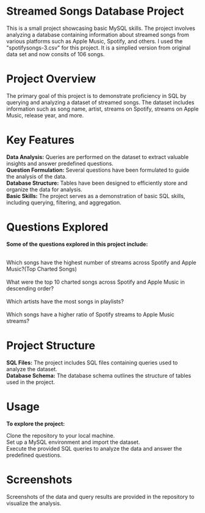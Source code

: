 # Streamed Songs Database Project
This is a small project showcasing basic MySQL skills. The project involves analyzing a database containing information about streamed songs from various platforms such as Apple Music, Spotify, and others. I used the "spotifysongs-3.csv" for this project. It is a simplied version from original data set and now consits of 106 songs.

# Project Overview
The primary goal of this project is to demonstrate proficiency in SQL by querying and analyzing a dataset of streamed songs. The dataset includes information such as song name, artist, streams on Spotify, streams on Apple Music, release year, and more.

# Key Features
**Data Analysis:** Queries are performed on the dataset to extract valuable insights and answer predefined questions.<br>
**Question Formulation:** Several questions have been formulated to guide the analysis of the data.<br>
**Database Structure:** Tables have been designed to efficiently store and organize the data for analysis.<br>
**Basic Skills:** The project serves as a demonstration of basic SQL skills, including querying, filtering, and aggregation.<br>
# Questions Explored
**Some of the questions explored in this project include:**

<br> Which songs have the highest number of streams across Spotify and Apple Music?(Top Charted Songs)<br>
<br> What were the top 10 charted songs across Spotify and Apple Music in descending order?<br>
<br> Which artists have the most songs in playlists?<br>
<br> Which songs have a higher ratio of Spotify streams to Apple Music streams?<br>
# Project Structure
**SQL Files:** The project includes SQL files containing queries used to analyze the dataset.<br>
**Database Schema:** The database schema outlines the structure of tables used in the project.<br>
# Usage
**To explore the project:**

Clone the repository to your local machine.<br>
Set up a MySQL environment and import the dataset.<br>
Execute the provided SQL queries to analyze the data and answer the predefined questions.<br>
# Screenshots
Screenshots of the data and query results are provided in the repository to visualize the analysis.

